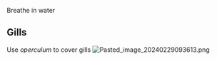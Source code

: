 Breathe in water

## Gills

Use *operculum* to cover gills
![Pasted_image_20240229093613.png](pasted_image_20240229093613.png)
